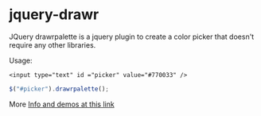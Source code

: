 # jquery-drawr

JQuery drawrpalette is a jquery plugin to create a color picker that doesn't require any other libraries.

Usage:

```
<input type="text" id ="picker" value="#770033" />
```

```javascript
$("#picker").drawrpalette();
```

More [Info and demos at this link](https://rawrfl.es/jquery-drawrpalette/ "Info and demos at this link")
